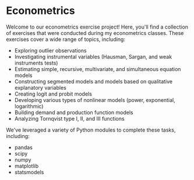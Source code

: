 # Econometrics 

Welcome to our econometrics exercise project! Here, you'll find a collection of exercises that were conducted during my econometrics classes. These exercises cover a wide range of topics, including:

- Exploring outlier observations
- Investigating instrumental variables (Hausman, Sargan, and weak instruments tests)
- Estimating simple, recursive, multivariate, and simultaneous equation models
- Constructing segmented models and models based on qualitative explanatory variables
- Creating logit and probit models
- Developing various types of nonlinear models (power, exponential, logarithmic)
- Building demand and production function models
- Analyzing Tornqvist type I, II, and III functions

We've leveraged a variety of Python modules to complete these tasks, including:

- pandas
- scipy
- numpy
- matplotlib
- statsmodels


